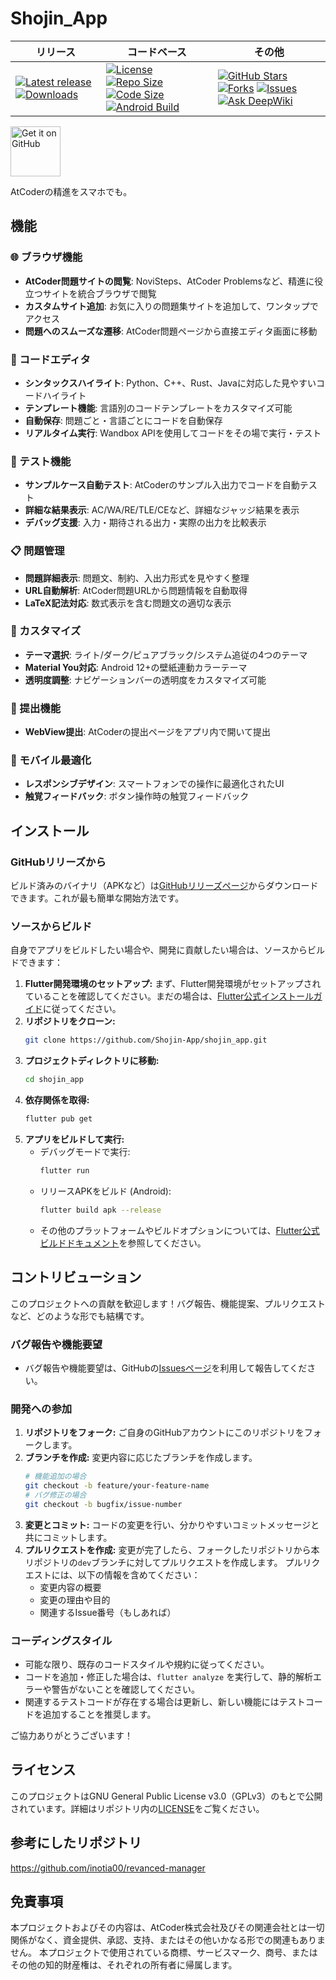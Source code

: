 # Shojin_App

| リリース | コードベース | その他 |
| --- | --- | --- |
| [![Latest release](https://img.shields.io/github/v/release/Shojin-App/shojin_app?include_prereleases)](https://github.com/Shojin-App/shojin_app/releases) [![Downloads](https://img.shields.io/github/downloads/Shojin-App/shojin_app/total)](https://github.com/Shojin-App/shojin_app/releases) | [![License](https://img.shields.io/github/license/Shojin-App/shojin_app)](https://github.com/Shojin-App/shojin_app/blob/main/LICENSE) [![Repo Size](https://img.shields.io/github/repo-size/Shojin-App/shojin_app)](https://github.com/Shojin-App/shojin_app) [![Code Size](https://img.shields.io/github/languages/code-size/Shojin-App/shojin_app)](https://github.com/Shojin-App/shojin_app) [![Android Build](https://github.com/Shojin-App/shojin_app/actions/workflows/build.yaml/badge.svg)](https://github.com/Shojin-App/shojin_app/actions/workflows/build.yaml) | [![GitHub Stars](https://img.shields.io/github/stars/Shojin-App/shojin_app)](https://github.com/Shojin-App/shojin_app/stargazers) [![Forks](https://img.shields.io/github/forks/Shojin-App/shojin_app)](https://github.com/Shojin-App/shojin_app/network/members) [![Issues](https://img.shields.io/github/issues/Shojin-App/shojin_app)](https://github.com/Shojin-App/shojin_app/issues) [![Ask DeepWiki](https://deepwiki.com/badge.svg)](https://deepwiki.com/Shojin-App/shojin_app) |


[<img src="https://github.com/machiav3lli/oandbackupx/blob/034b226cea5c1b30eb4f6a6f313e4dadcbb0ece4/badge_github.png"
    alt="Get it on GitHub"
    height="80">](https://github.com/Shojin-App/shojin_app/releases)

AtCoderの精進をスマホでも。

## 機能

### 🌐 ブラウザ機能
- **AtCoder問題サイトの閲覧**: NoviSteps、AtCoder Problemsなど、精進に役立つサイトを統合ブラウザで閲覧
- **カスタムサイト追加**: お気に入りの問題集サイトを追加して、ワンタップでアクセス
- **問題へのスムーズな遷移**: AtCoder問題ページから直接エディタ画面に移動

### 📝 コードエディタ
- **シンタックスハイライト**: Python、C++、Rust、Javaに対応した見やすいコードハイライト
- **テンプレート機能**: 言語別のコードテンプレートをカスタマイズ可能
- **自動保存**: 問題ごと・言語ごとにコードを自動保存
- **リアルタイム実行**: Wandbox APIを使用してコードをその場で実行・テスト

### 🧪 テスト機能
- **サンプルケース自動テスト**: AtCoderのサンプル入出力でコードを自動テスト
- **詳細な結果表示**: AC/WA/RE/TLE/CEなど、詳細なジャッジ結果を表示
- **デバッグ支援**: 入力・期待される出力・実際の出力を比較表示

### 📋 問題管理
- **問題詳細表示**: 問題文、制約、入出力形式を見やすく整理
- **URL自動解析**: AtCoder問題URLから問題情報を自動取得
- **LaTeX記法対応**: 数式表示を含む問題文の適切な表示

### 🎨 カスタマイズ
- **テーマ選択**: ライト/ダーク/ピュアブラック/システム追従の4つのテーマ
- **Material You対応**: Android 12+の壁紙連動カラーテーマ
- **透明度調整**: ナビゲーションバーの透明度をカスタマイズ可能

### 🚀 提出機能
- **WebView提出**: AtCoderの提出ページをアプリ内で開いて提出

### 📱 モバイル最適化
- **レスポンシブデザイン**: スマートフォンでの操作に最適化されたUI
- **触覚フィードバック**: ボタン操作時の触覚フィードバック

## インストール

### GitHubリリーズから

ビルド済みのバイナリ（APKなど）は[GitHubリリーズページ](https://github.com/Shojin-App/shojin_app/releases)からダウンロードできます。これが最も簡単な開始方法です。

### ソースからビルド

自身でアプリをビルドしたい場合や、開発に貢献したい場合は、ソースからビルドできます：

1.  **Flutter開発環境のセットアップ:**
    まず、Flutter開発環境がセットアップされていることを確認してください。まだの場合は、[Flutter公式インストールガイド](https://flutter.dev/docs/get-started/install)に従ってください。
2.  **リポジトリをクローン:**
    ```bash
    git clone https://github.com/Shojin-App/shojin_app.git
    ```
3.  **プロジェクトディレクトリに移動:**
    ```bash
    cd shojin_app
    ```
4.  **依存関係を取得:**
    ```bash
    flutter pub get
    ```
5.  **アプリをビルドして実行:**
    *   デバッグモードで実行:
        ```bash
        flutter run
        ```
    *   リリースAPKをビルド (Android):
        ```bash
        flutter build apk --release
        ```
    *   その他のプラットフォームやビルドオプションについては、[Flutter公式ビルドドキュメント](https://flutter.dev/docs/deployment)を参照してください。

## コントリビューション

このプロジェクトへの貢献を歓迎します！バグ報告、機能提案、プルリクエストなど、どのような形でも結構です。

### バグ報告や機能要望

*   バグ報告や機能要望は、GitHubの[Issuesページ](https://github.com/Shojin-App/shojin_app/issues)を利用して報告してください。

### 開発への参加

1.  **リポジトリをフォーク:**
    ご自身のGitHubアカウントにこのリポジトリをフォークします。
2.  **ブランチを作成:**
    変更内容に応じたブランチを作成します。
    ```bash
    # 機能追加の場合
    git checkout -b feature/your-feature-name
    # バグ修正の場合
    git checkout -b bugfix/issue-number
    ```
3.  **変更とコミット:**
    コードの変更を行い、分かりやすいコミットメッセージと共にコミットします。
4.  **プルリクエストを作成:**
    変更が完了したら、フォークしたリポジトリから本リポジトリの`dev`ブランチに対してプルリクエストを作成します。
    プルリクエストには、以下の情報を含めてください：
    *   変更内容の概要
    *   変更の理由や目的
    *   関連するIssue番号（もしあれば）

### コーディングスタイル

*   可能な限り、既存のコードスタイルや規約に従ってください。
*   コードを追加・修正した場合は、`flutter analyze` を実行して、静的解析エラーや警告がないことを確認してください。
*   関連するテストコードが存在する場合は更新し、新しい機能にはテストコードを追加することを推奨します。

ご協力ありがとうございます！

## ライセンス

このプロジェクトはGNU General Public License v3.0（GPLv3）のもとで公開されています。詳細はリポジトリ内の[LICENSE](LICENSE)をご覧ください。

## 参考にしたリポジトリ
https://github.com/inotia00/revanced-manager

## 免責事項

本プロジェクトおよびその内容は、AtCoder株式会社及びその関連会社とは一切関係がなく、資金提供、承認、支持、またはその他いかなる形での関連もありません。
本プロジェクトで使用されている商標、サービスマーク、商号、またはその他の知的財産権は、それぞれの所有者に帰属します。
